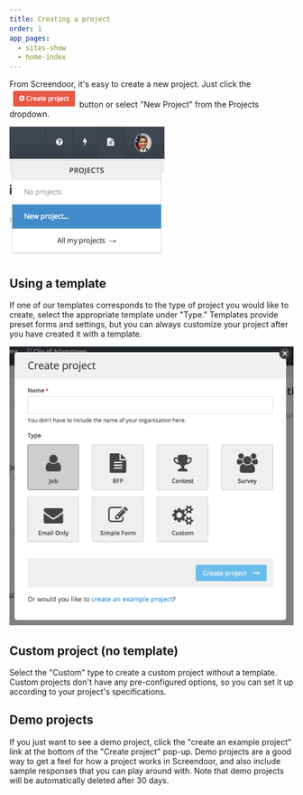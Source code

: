 ```yaml
---
title: Creating a project
order: 1
app_pages:
  - sites-show
  - home-index
---
```


From Screendoor, it's easy to create a new project. Just click the <img src='../images/create_project1.png' style='vertical-align:bottom;' /> button or select "New Project" from the Projects dropdown.

![create project](../images/create_project2.png)

## Using a template

If one of our templates corresponds to the type of project you would like to create, select the appropriate template under "Type." Templates provide preset forms and settings, but you can always customize your project after you have created it with a template.

![templates](../images/templates.png)

## Custom project (no template)

Select the "Custom" type to create a custom project without a template. Custom projects don't have any pre-configured options, so you can set it up according to your project's specifications.

## Demo projects

If you just want to see a demo project, click the "create an example project" link at the bottom of the "Create project" pop-up. Demo projects are a good way to get a feel for how a project works in Screendoor, and also include sample responses that you can play around with. Note that demo projects will be automatically deleted after 30 days.
